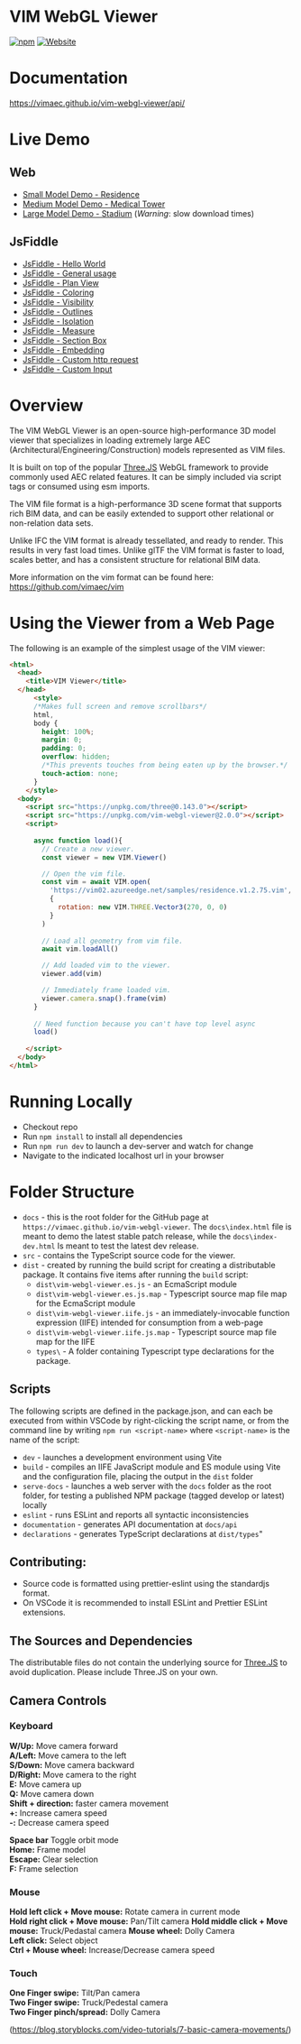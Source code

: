 # VIM WebGL Viewer

[![npm](https://img.shields.io/npm/v/vim-webgl-viewer)](https://npmjs.com/package/vim-webgl-viewer)
[![Website](https://img.shields.io/website?url=https%3A%2F%2Fvimaec.github.io%2Fvim-webgl-viewer)](https://vimaec.github.io/vim-webgl-viewer/)

# Documentation

https://vimaec.github.io/vim-webgl-viewer/api/

# Live Demo

## Web
- [Small Model Demo - Residence](https://vimaec.github.io/vim-webgl-viewer)
- [Medium Model Demo - Medical Tower](https://vimaec.github.io/vim-webgl-viewer?vim=https://vim02.azureedge.net/samples/skanska.vim)
- [Large Model Demo - Stadium](https://vimaec.github.io/vim-webgl-viewer?vim=https://vim02.azureedge.net/samples/stadium.vim) (_Warning_: slow download times)

## JsFiddle
- [JsFiddle - Hello World](https://jsfiddle.net/simon_vimaec/oym1L2ar/)
- [JsFiddle - General usage](https://jsfiddle.net/simon_vimaec/5hL06tvp/)
- [JsFiddle - Plan View](https://jsfiddle.net/simon_vimaec/hLp62f50/)
- [JsFiddle - Coloring](https://jsfiddle.net/simon_vimaec/pcLdzvne/)
- [JsFiddle - Visibility](https://jsfiddle.net/simon_vimaec/j5uhyp7k)
- [JsFiddle - Outlines](https://jsfiddle.net/simon_vimaec/nfLsab8k/)
- [JsFiddle - Isolation](https://jsfiddle.net/simon_vimaec/amp65cb8/)
- [JsFiddle - Measure](https://jsfiddle.net/simon_vimaec/anLh63tv/)
- [JsFiddle - Section Box](https://jsfiddle.net/simon_vimaec/ryeu9L40/)
- [JsFiddle - Embedding](https://jsfiddle.net/simon_vimaec/wd4zr6hq)
- [JsFiddle - Custom http request](https://jsfiddle.net/simon_vimaec/k5jn9sd8/)
- [JsFiddle - Custom Input](https://jsfiddle.net/simon_vimaec/ow82jmLv/)


# Overview

The VIM WebGL Viewer is an open-source high-performance 3D model viewer that specializes
in loading extremely large AEC (Architectural/Engineering/Construction)
models represented as VIM files.

It is built on top of the popular [Three.JS](https://threejs.org) WebGL framework to provide commonly used AEC related features.
It can be simply included via script tags or consumed using esm imports.

The VIM file format is a high-performance 3D scene format that supports rich BIM data, and can be easily extended to support
other relational or non-relation data sets.

Unlike IFC the VIM format is already tessellated, and ready to render. This results in very fast load times. Unlike glTF the VIM format is faster to load, scales better, and has a consistent structure for relational BIM data.

More information on the vim format can be found here: https://github.com/vimaec/vim

# Using the Viewer from a Web Page

The following is an example of the simplest usage of the VIM viewer:

```html
<html>
  <head>
    <title>VIM Viewer</title>
  </head>
      <style>
      /*Makes full screen and remove scrollbars*/
      html,
      body {
        height: 100%;
        margin: 0;
        padding: 0;
        overflow: hidden;
        /*This prevents touches from being eaten up by the browser.*/
        touch-action: none;
      }
    </style>
  <body>
    <script src="https://unpkg.com/three@0.143.0"></script>
    <script src="https://unpkg.com/vim-webgl-viewer@2.0.0"></script>
    <script>
    
      async function load(){
        // Create a new viewer. 
        const viewer = new VIM.Viewer()

        // Open the vim file.
        const vim = await VIM.open(
          'https://vim02.azureedge.net/samples/residence.v1.2.75.vim',
          {
            rotation: new VIM.THREE.Vector3(270, 0, 0)
          }     
        )
          
        // Load all geometry from vim file.
        await vim.loadAll()

        // Add loaded vim to the viewer.
        viewer.add(vim)

        // Immediately frame loaded vim.
        viewer.camera.snap().frame(vim)
      }
      
      // Need function because you can't have top level async
      load()
      
    </script>
  </body>
</html>

```

# Running Locally

- Checkout repo
- Run `npm install` to install all dependencies
- Run `npm run dev` to launch a dev-server and watch for change
- Navigate to the indicated localhost url in your browser

# Folder Structure

- `docs` - this is the root folder for the GitHub page at `https://vimaec.github.io/vim-webgl-viewer`. The `docs\index.html` file is meant to demo the latest stable patch release, while the `docs\index-dev.html` Is meant to test the latest dev release.
- `src` - contains the TypeScript source code for the viewer.
- `dist` - created by running the build script for creating a
  distributable package. It contains five items after running the `build` script:
  - `dist\vim-webgl-viewer.es.js` - an EcmaScript module
  - `dist\vim-webgl-viewer.es.js.map` - Typescript source map file map for the EcmaScript module
  - `dist\vim-webgl-viewer.iife.js` - an immediately-invocable function expression (IIFE) intended for consumption from a web-page
  - `dist\vim-webgl-viewer.iife.js.map` - Typescript source map file map for the IIFE
  - `types\` - A folder containing Typescript type declarations for the package.

## Scripts

The following scripts are defined in the package.json, and can each be executed from within VSCode by right-clicking the script name, or from the command line by writing `npm run <script-name>` where `<script-name>` is the name of the script:

- `dev` - launches a development environment using Vite
- `build` - compiles an IIFE JavaScript module and ES module using Vite and the configuration file, placing the output in the `dist` folder
- `serve-docs` - launches a web server with the `docs` folder as the root folder, for testing a published NPM package (tagged develop or latest) locally
- `eslint` - runs ESLint and reports all syntactic inconsistencies
- `documentation` - generates API documentation at `docs/api`
- `declarations` - generates TypeScript declarations at `dist/types`"

## Contributing:

- Source code is formatted using prettier-eslint using the standardjs format.
- On VSCode it is recommended to install ESLint and Prettier ESLint extensions.

## The Sources and Dependencies

The distributable files do not contain the underlying source for [Three.JS](https://threejs.org) to avoid duplication. Please include Three.JS on your own.

## Camera Controls

### Keyboard

**W/Up:** Move camera forward  
**A/Left:** Move camera to the left  
**S/Down:** Move camera backward  
**D/Right:** Move camera to the right  
**E:** Move camera up  
**Q:** Move camera down  
**Shift + direction:** faster camera movement  
**+:** Increase camera speed  
**-:** Decrease camera speed

**Space bar** Toggle orbit mode  
**Home:** Frame model  
**Escape:** Clear selection  
**F:** Frame selection

### Mouse

**Hold left click + Move mouse:** Rotate camera in current mode  
**Hold right click + Move mouse:** Pan/Tilt camera
**Hold middle click + Move mouse:** Truck/Pedastal camera
**Mouse wheel:** Dolly Camera  
**Left click:** Select object  
**Ctrl + Mouse wheel:** Increase/Decrease camera speed

### Touch

**One Finger swipe:** Tilt/Pan camera  
**Two Finger swipe:** Truck/Pedestal camera  
**Two Finger pinch/spread:** Dolly Camera

(https://blog.storyblocks.com/video-tutorials/7-basic-camera-movements/)

